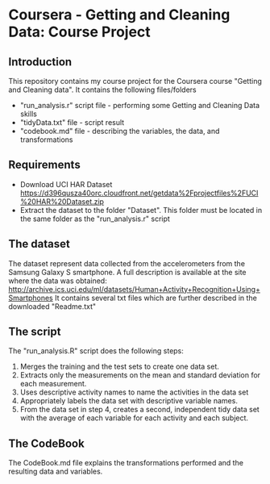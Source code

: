 Coursera - Getting and Cleaning Data: Course Project
====================================================

Introduction
------------
This repository contains my course project for the Coursera course 
"Getting and Cleaning data". It contains the following files/folders

- "run_analysis.r" script file - performing some Getting and Cleaning Data skills
- "tidyData.txt" file - script result
- "codebook.md" file - describing the variables, the data, and transformations 

Requirements
------------
- Download UCI HAR Dataset 
https://d396qusza40orc.cloudfront.net/getdata%2Fprojectfiles%2FUCI%20HAR%20Dataset.zip
- Extract the dataset to the folder "Dataset". This folder must be located in 
the same folder as the "run_analysis.r" script


The dataset
-----------
The dataset represent data collected from the accelerometers from the Samsung 
Galaxy S smartphone. A full description is available at the site where the data 
was obtained:
http://archive.ics.uci.edu/ml/datasets/Human+Activity+Recognition+Using+Smartphones
It contains several txt files which are further described in the downloaded 
"Readme.txt"


The script
----------
The "run_analysis.R" script does the following steps:
1. Merges the training and the test sets to create one data set.
2. Extracts only the measurements on the mean and standard deviation for each 
measurement. 
3. Uses descriptive activity names to name the activities in the data set
4. Appropriately labels the data set with descriptive variable names. 
5. From the data set in step 4, creates a second, independent tidy data set with
the average of each variable for each activity and each subject.


The CodeBook
------------
The CodeBook.md file explains the transformations performed and the resulting 
data and variables.
